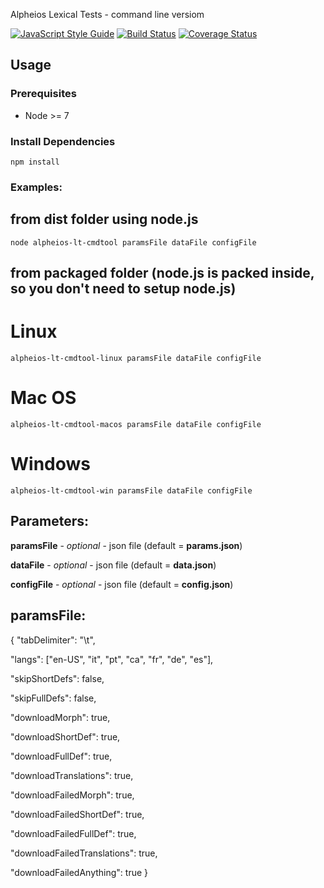 Alpheios Lexical Tests - command line versiom

[![JavaScript Style Guide](https://img.shields.io/badge/code_style-standard-brightgreen.svg)](https://standardjs.com)
[![Build Status](https://travis-ci.org/alpheios-project/lexicon-client.svg?branch=master)](https://travis-ci.org/alpheios-project/lexicon-client)
[![Coverage Status](https://coveralls.io/repos/github/alpheios-project/lexicon-client/badge.svg?branch=master)](https://coveralls.io/github/alpheios-project/lexicon-client?branch=master)

## Usage

### Prerequisites

* Node >= 7

### Install Dependencies

```
npm install
```

### Examples:
## from dist folder using node.js
```
node alpheios-lt-cmdtool paramsFile dataFile configFile
```

## from packaged folder (node.js is packed inside, so you don't need to setup node.js)
# Linux
```
alpheios-lt-cmdtool-linux paramsFile dataFile configFile
```
# Mac OS
```
alpheios-lt-cmdtool-macos paramsFile dataFile configFile
```
# Windows
```
alpheios-lt-cmdtool-win paramsFile dataFile configFile
```

## Parameters:

**paramsFile** - *optional* - json file (default = **params.json**)

**dataFile** - *optional* - json file (default = **data.json**)

**configFile** - *optional* - json file (default = **config.json**)


## paramsFile:

{
  "tabDelimiter": "\t",

  "langs": ["en-US", "it", "pt", "ca", "fr", "de", "es"],

  "skipShortDefs": false,

  "skipFullDefs": false,

  "downloadMorph": true,

  "downloadShortDef": true,

  "downloadFullDef": true,

  "downloadTranslations": true,

  "downloadFailedMorph": true,

  "downloadFailedShortDef": true,

  "downloadFailedFullDef": true,

  "downloadFailedTranslations": true,
  
  "downloadFailedAnything": true
}

